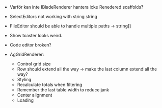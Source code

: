 ﻿- Varför kan inte IBladeRenderer hantera icke Renedered scaffolds?

- SelectEditors not working with string string

- FileEditor should be able to handle multiple paths -> string[]

- Show toaster looks weird. 

- Code editor broken?

- AgGridRenderer:
  - Control grid size
  - Row should extend all the way -> make the last column extend all the way?
  - Styling
  - Recalculate totals when filtering
  - Remember the last table width to reduce jank
  - Center alignment
  - Loading 